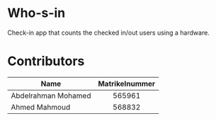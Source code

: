 # Who-s-in
Check-in app that counts the checked in/out users using a hardware.

# Contributors

| Name        | Matrikelnummer           
| ------------- |:-------------:|
| Abdelrahman Mohamed     | 565961        |
| Ahmed Mahmoud      | 568832      |
